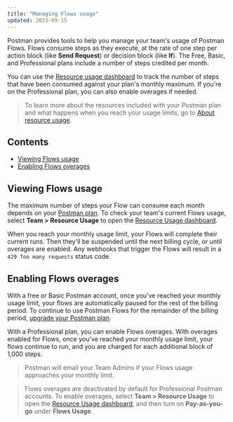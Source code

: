 ```yaml
---
title: "Managing Flows usage"
updated: 2023-09-15
---
```


Postman provides tools to help you manage your team's usage of Postman Flows. Flows consume steps as they execute, at the rate of one step per action block (like **Send Request**) or decision block (like **If**). The Free, Basic, and Professional plans include a number of steps credited per month.

You can use the [Resource usage dashboard](https://go.postman.co/usage) to track the number of steps that have been consumed against your plan's monthly maximum. If you're on the Professional plan, you can also enable overages if needed.

> To learn more about the resources included with your Postman plan and what happens when you reach your usage limits, go to [About resource usage](/docs/administration/resource-usage/).

## Contents

* [Viewing Flows usage](#viewing-flows-usage)
* [Enabling Flows overages](#enabling-flows-overages)

## Viewing Flows usage

The maximum number of steps your Flow can consume each month depends on your [Postman plan](https://www.postman.com/pricing/). To check your team's current Flows usage, select **Team > Resource Usage** to open the [Resource Usage dashboard](https://go.postman.co/usage).

When you reach your monthly usage limit, your Flows will complete their current runs. Then they'll be suspended until the next billing cycle, or until overages are enabled. Any webhooks that trigger the Flows will result in a `429 Too many requests` status code.

## Enabling Flows overages

With a free or Basic Postman account, once you've reached your monthly usage limit, your flows are automatically paused for the rest of the billing period. To continue to use Postman Flows for the remainder of the billing period, [upgrade your Postman plan](https://go.postman.co/purchase).

With a Professional plan, you can enable Flows overages. With overages enabled for Flows, once you've reached your monthly usage limit, your flows continue to run, and you are charged for each additional block of 1,000 steps.

> Postman will email your Team Admins if your Flows usage approaches your monthly limit.
<!-- -->
> Flows overages are deactivated by default for Professional Postman accounts. To enable overages, select **Team > Resource Usage** to open the [Resource Usage dashboard](https://go.postman.co/usage), and then turn on **Pay-as-you-go** under **Flows Usage**.
